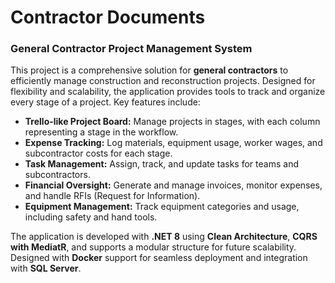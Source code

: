 # Contractor Documents

### General Contractor Project Management System
This project is a comprehensive solution for **general contractors** to efficiently manage construction and reconstruction projects. Designed for flexibility and scalability, the application provides tools to track and organize every stage of a project. Key features include:
- **Trello-like Project Board:** Manage projects in stages, with each column representing a stage in the workflow.
- **Expense Tracking:** Log materials, equipment usage, worker wages, and subcontractor costs for each stage.
- **Task Management:** Assign, track, and update tasks for teams and subcontractors.
- **Financial Oversight:** Generate and manage invoices, monitor expenses, and handle RFIs (Request for Information).
- **Equipment Management:** Track equipment categories and usage, including safety and hand tools.

The application is developed with **.NET 8** using **Clean Architecture**, **CQRS with MediatR**, and supports a modular structure for future scalability.
Designed with **Docker** support for seamless deployment and integration with **SQL Server**.
